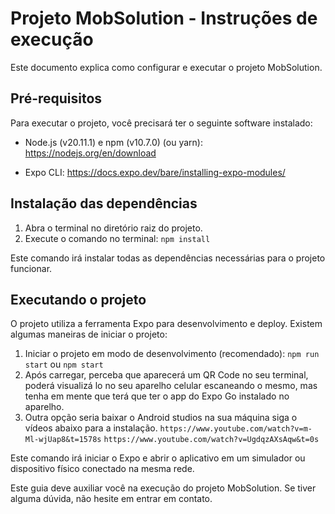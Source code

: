 # Projeto MobSolution - Instruções de execução

Este documento explica como configurar e executar o projeto MobSolution.

## Pré-requisitos
Para executar o projeto, você precisará ter o seguinte software instalado:

 - Node.js (v20.11.1) e npm (v10.7.0) (ou yarn): https://nodejs.org/en/download

 - Expo CLI: https://docs.expo.dev/bare/installing-expo-modules/

## Instalação das dependências

1. Abra o terminal no diretório raiz do projeto.
2. Execute o comando no terminal: ```npm install```

Este comando irá instalar todas as dependências necessárias para o projeto funcionar.

## Executando o projeto

O projeto utiliza a ferramenta Expo para desenvolvimento e deploy. Existem algumas maneiras de iniciar o projeto:

1. Iniciar o projeto em modo de desenvolvimento (recomendado): ```npm run start``` ou ```npm start```
2. Após carregar, perceba que aparecerá um QR Code no seu terminal, poderá visualizá lo no seu aparelho celular escaneando o mesmo, mas tenha em mente que terá que ter o app do Expo Go instalado no aparelho.
3. Outra opção seria baixar o Android studios na sua máquina siga o vídeos abaixo para a instalação.
```https://www.youtube.com/watch?v=m-Ml-wjUap8&t=1578s```
```https://www.youtube.com/watch?v=UgdqzAXsAqw&t=0s```



Este comando irá iniciar o Expo e abrir o aplicativo em um simulador ou dispositivo físico conectado na mesma rede.

Este guia deve auxiliar você na execução do projeto MobSolution. Se tiver alguma dúvida, não hesite em entrar em contato.